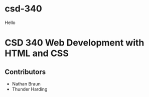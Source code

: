 # csd-340
Hello

# CSD 340 Web Development with HTML and CSS

## Contributors
- Nathan Braun
- Thunder Harding